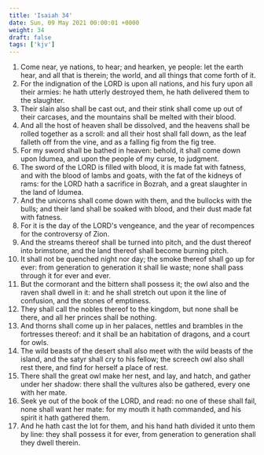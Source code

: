 ```yaml
---
title: 'Isaiah 34'
date: Sun, 09 May 2021 00:00:01 +0000
weight: 34
draft: false
tags: ['kjv'] 
---
```


1. Come near, ye nations, to hear; and hearken, ye people: let the earth hear, and all that is therein; the world, and all things that come forth of it.
2. For the indignation of the LORD is upon all nations, and his fury upon all their armies: he hath utterly destroyed them, he hath delivered them to the slaughter.
3. Their slain also shall be cast out, and their stink shall come up out of their carcases, and the mountains shall be melted with their blood.
4. And all the host of heaven shall be dissolved, and the heavens shall be rolled together as a scroll: and all their host shall fall down, as the leaf falleth off from the vine, and as a falling fig from the fig tree.
5. For my sword shall be bathed in heaven: behold, it shall come down upon Idumea, and upon the people of my curse, to judgment.
6. The sword of the LORD is filled with blood, it is made fat with fatness, and with the blood of lambs and goats, with the fat of the kidneys of rams: for the LORD hath a sacrifice in Bozrah, and a great slaughter in the land of Idumea.
7. And the unicorns shall come down with them, and the bullocks with the bulls; and their land shall be soaked with blood, and their dust made fat with fatness.
8. For it is the day of the LORD's vengeance, and the year of recompences for the controversy of Zion.
9. And the streams thereof shall be turned into pitch, and the dust thereof into brimstone, and the land thereof shall become burning pitch.
10. It shall not be quenched night nor day; the smoke thereof shall go up for ever: from generation to generation it shall lie waste; none shall pass through it for ever and ever.
11. But the cormorant and the bittern shall possess it; the owl also and the raven shall dwell in it: and he shall stretch out upon it the line of confusion, and the stones of emptiness.
12. They shall call the nobles thereof to the kingdom, but none shall be there, and all her princes shall be nothing.
13. And thorns shall come up in her palaces, nettles and brambles in the fortresses thereof: and it shall be an habitation of dragons, and a court for owls.
14. The wild beasts of the desert shall also meet with the wild beasts of the island, and the satyr shall cry to his fellow; the screech owl also shall rest there, and find for herself a place of rest.
15. There shall the great owl make her nest, and lay, and hatch, and gather under her shadow: there shall the vultures also be gathered, every one with her mate.
16. Seek ye out of the book of the LORD, and read: no one of these shall fail, none shall want her mate: for my mouth it hath commanded, and his spirit it hath gathered them.
17. And he hath cast the lot for them, and his hand hath divided it unto them by line: they shall possess it for ever, from generation to generation shall they dwell therein.
